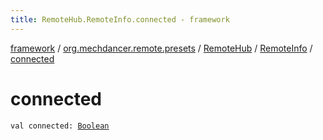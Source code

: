 ```yaml
---
title: RemoteHub.RemoteInfo.connected - framework
---
```


[framework](../../../index.html) / [org.mechdancer.remote.presets](../../index.html) / [RemoteHub](../index.html) / [RemoteInfo](index.html) / [connected](./connected.html)

# connected

`val connected: `[`Boolean`](https://kotlinlang.org/api/latest/jvm/stdlib/kotlin/-boolean/index.html)